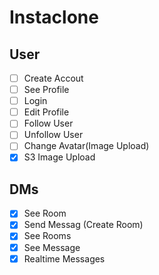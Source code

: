 # Instaclone

## User

- [ ] Create Accout 
- [ ] See Profile
- [ ] Login
- [ ] Edit Profile
- [ ] Follow User
- [ ] Unfollow User
- [ ] Change Avatar(Image Upload)
- [x] S3 Image Upload

## DMs

- [X] See Room
- [X] Send Messag (Create Room)
- [X] See Rooms
- [X] See Message
- [X] Realtime Messages